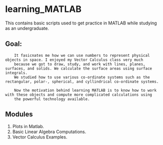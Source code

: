 # learning_MATLAB
This contains basic scripts used to get practice in MATLAB while studying as an undergraduate.

## Goal: 
        It fasicnates me how we can use numbers to represent physical objects in space. I enjoyed my Vector Calculus class very much
        because we got to draw, study, and work with lines, planes, surfaces, and solids. We calculate the surface areas using surface integrals.
        We studied how to use various co-ordinate systems such as the rectangular, polar-, spherical, and cyllindrical co-ordinate systems.
        
        Now the motivation behind learning MATLAB is to know how to work with these objects and compute more complicated calculations using
        the powerful technology available.

## Modules
1. Plots in Matlab.
2. Basic Linear Algebra Computations.
3. Vector Calculus Examples.
